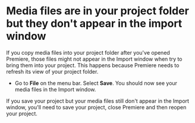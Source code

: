 # Media files are in your project folder but they don't appear in the import window

If you copy media files into your project folder after you've opened Premiere, those files might not appear in the Import window when try to bring them into your project. This happens because Premiere needs to refresh its view of your project folder.

* Go to **File** on the menu bar. Select **Save**. You should now see your media files in the Import window. 

If you save your project but your media files still don't appear in the Import window, you'll need to save your project, close Premiere and then reopen your project.


